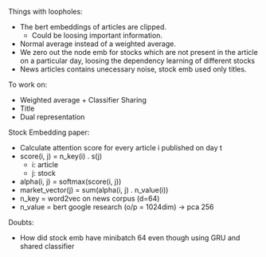 Things with loopholes:
- The bert embeddings of articles are clipped.
    - Could be loosing important information.
- Normal average instead of a weighted average.
- We zero out the node emb for stocks which are not present in the article on a particular day, loosing the dependency learning of different stocks 
- News articles contains unecessary noise, stock emb used only titles.

To work on:
- Weighted average + Classifier Sharing
- Title
- Dual representation


Stock Embedding paper:
- Calculate attention score for every article i published on day t
- score(i, j) = n_key(i) . s(j)
    - i: article
    - j: stock
- alpha(i, j) = softmax(score(i, j))
- market_vector(j) = sum(alpha(i, j) . n_value(i))
- n_key = word2vec on news corpus (d=64)
- n_value = bert google research (o/p = 1024dim) -> pca 256

Doubts:
- How did stock emb have minibatch 64 even though using GRU and shared classifier